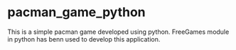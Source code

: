 # pacman_game_python
This is a simple pacman game developed using python. FreeGames module in python has benn used to develop this application.
